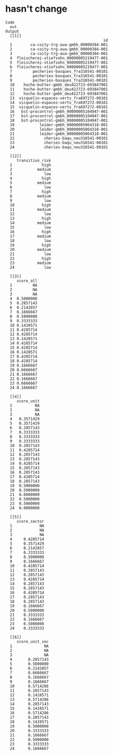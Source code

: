 # hasn't change

    Code
      out
    Output
      [[1]]
                                               id
      1        ca-coity-trg-aua-gmbh_00000384-001
      2        ca-coity-trg-aua-gmbh_00000384-001
      3        ca-coity-trg-aua-gmbh_00000384-001
      4  fleischerei-stiefsohn_00000005219477-001
      5  fleischerei-stiefsohn_00000005219477-001
      6  fleischerei-stiefsohn_00000005219477-001
      7         pecheries-basques_fra316541-00101
      8         pecheries-basques_fra316541-00101
      9         pecheries-basques_fra316541-00101
      10    hoche-butter-gmbh_deu422723-693847001
      11    hoche-butter-gmbh_deu422723-693847001
      12    hoche-butter-gmbh_deu422723-693847001
      13  vicquelin-espaces-verts_fra697272-00101
      14  vicquelin-espaces-verts_fra697272-00101
      15  vicquelin-espaces-verts_fra697272-00101
      16   bst-procontrol-gmbh_00000005104947-001
      17   bst-procontrol-gmbh_00000005104947-001
      18   bst-procontrol-gmbh_00000005104947-001
      19           leider-gmbh_00000005064318-001
      20           leider-gmbh_00000005064318-001
      21           leider-gmbh_00000005064318-001
      22             cheries-baqu_neu316541-00101
      23             cheries-baqu_neu316541-00101
      24             cheries-baqu_neu316541-00101
      
      [[2]]
         transition_risk
      1             high
      2           medium
      3              low
      4             high
      5           medium
      6              low
      7             high
      8           medium
      9              low
      10            high
      11          medium
      12             low
      13            high
      14          medium
      15             low
      16            high
      17          medium
      18             low
      19            high
      20          medium
      21             low
      22            high
      23          medium
      24             low
      
      [[3]]
         score_all
      1         NA
      2         NA
      3         NA
      4  0.5000000
      5  0.2857143
      6  0.2142857
      7  0.1666667
      8  0.5000000
      9  0.3333333
      10 0.1428571
      11 0.4285714
      12 0.4285714
      13 0.1428571
      14 0.4285714
      15 0.4285714
      16 0.1428571
      17 0.4285714
      18 0.4285714
      19 0.1666667
      20 0.6666667
      21 0.1666667
      22 0.1666667
      23 0.6666667
      24 0.1666667
      
      [[4]]
         score_unit
      1          NA
      2          NA
      3          NA
      4   0.3571429
      5   0.3571429
      6   0.2857143
      7   0.3333333
      8   0.3333333
      9   0.3333333
      10  0.2857143
      11  0.4285714
      12  0.2857143
      13  0.2857143
      14  0.4285714
      15  0.2857143
      16  0.2857143
      17  0.4285714
      18  0.2857143
      19  0.5000000
      20  0.5000000
      21  0.0000000
      22  0.5000000
      23  0.5000000
      24  0.0000000
      
      [[5]]
         score_sector
      1            NA
      2            NA
      3            NA
      4     0.4285714
      5     0.3571429
      6     0.2142857
      7     0.3333333
      8     0.5000000
      9     0.1666667
      10    0.4285714
      11    0.2857143
      12    0.2857143
      13    0.4285714
      14    0.2857143
      15    0.2857143
      16    0.4285714
      17    0.2857143
      18    0.2857143
      19    0.1666667
      20    0.5000000
      21    0.3333333
      22    0.1666667
      23    0.5000000
      24    0.3333333
      
      [[6]]
         score_unit_sec
      1              NA
      2              NA
      3              NA
      4       0.2857143
      5       0.5000000
      6       0.2142857
      7       0.6666667
      8       0.1666667
      9       0.1666667
      10      0.5714286
      11      0.2857143
      12      0.1428571
      13      0.5714286
      14      0.2857143
      15      0.1428571
      16      0.5714286
      17      0.2857143
      18      0.1428571
      19      0.5000000
      20      0.3333333
      21      0.1666667
      22      0.5000000
      23      0.3333333
      24      0.1666667
      

